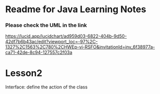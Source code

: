 # Readme for Java Learning Notes

### Please check the UML in the link
https://lucid.app/lucidchart/ad959d03-6822-404b-9d50-42df7b6b43ac/edit?viewport_loc=-97%2C-1327%2C1563%2C780%2CHWEp-vi-RSFO&invitationId=inv_6f38977a-ca71-42de-8c94-127557c2f03a



# Lesson2

Interface: define the action of the class
